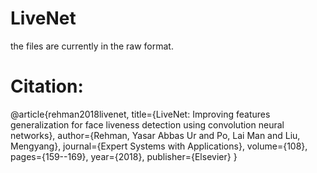 # LiveNet

the files are currently in the raw format. 

# Citation:
@article{rehman2018livenet,
  title={LiveNet: Improving features generalization for face liveness detection using convolution neural networks},
  author={Rehman, Yasar Abbas Ur and Po, Lai Man and Liu, Mengyang},
  journal={Expert Systems with Applications},
  volume={108},
  pages={159--169},
  year={2018},
  publisher={Elsevier}
}
